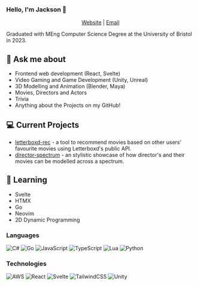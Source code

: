 ### Hello, I'm Jackson 👋

<!--
**JacksonLawrence1/JacksonLawrence1** is a ✨ _special_ ✨ repository because its `README.md` (this file) appears on your GitHub profile.
-->

<p align="center">
<a href="https://jacksonlawrence-portfolio.vercel.app/" target="_blank" rel="noreferrer">Website</a> | <a href="mailto://jplqqz@gmail.com?subject=Hi%20from%20GitHub" target="_blank" rel="noreferrer">Email</a>
</p>

Graduated with MEng Computer Science Degree at the University of Bristol in 2023. 

## 💬 Ask me about
- Frontend web development (React, Svelte)
- Video Gaming and Game Development (Unity, Unreal)
- 3D Modelling and Animation (Blender, Maya)
- Movies, Directors and Actors 
- Trivia
- Anything about the Projects on my GitHub!

## 💻 Current Projects

- <a href="https://github.com/JacksonLawrence1/letterboxd-rec" target="_blank" rel="noreferrer">letterboxd-rec</a> - a tool to recommend movies based on other users' favourite movies using Letterboxd's public API.
- <a href="https://github.com/JacksonLawrence1/director-spectrum" target="_blank" rel="noreferrer">director-spectrum</a> - an stylistic showcase of how director's and their movies can be modelled across a spectrum.

## 🏫 Learning

- Svelte
- HTMX
- Go
- Neovim
- 2D Dynamic Programming

### Languages

![C#](https://img.shields.io/badge/-C%23-000?&logo=csharp)
![Go](https://img.shields.io/badge/-Go-000?&logo=Go)
![JavaScript](https://img.shields.io/badge/-JavaScript-000?&logo=JavaScript)
![TypeScript](https://img.shields.io/badge/-TypeScript-000?&logo=TypeScript)
![Lua](https://img.shields.io/badge/-Lua-000?&logo=Lua)
![Python](https://img.shields.io/badge/-Python-000?&logo=Python)


### Technologies

![AWS](https://img.shields.io/badge/-AWS-000?&logo=Amazon-AWS&logoColor=F90)
![React](https://img.shields.io/badge/-React-000?&logo=React)
![Svelte](https://img.shields.io/badge/-Svelte-000?&logo=Svelte)
![TailwindCSS](https://img.shields.io/badge/-TailwindCSS-000?&logo=TailwindCSS)
![Unity](https://img.shields.io/badge/-Unity-000?logo=unity)